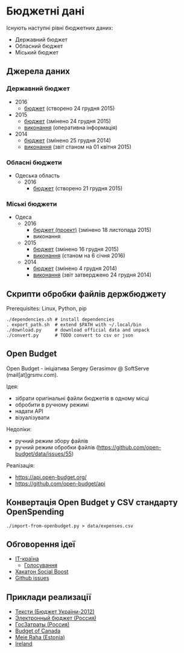Бюджетні дані
=============

Існують наступні рівні бюджетних даних:

* Державний бюджет
* Обласний бюджет
* Міський бюджет

## Джерела даних

### Державний бюджет

* 2016
  * [бюджет](http://zakon3.rada.gov.ua/laws/show/928-19/page2) (створено 24 грудня 2015)
* 2015
  * [бюджет](http://zakon3.rada.gov.ua/laws/show/80-19) (змінено 24 грудня 2015)
  * [виконання](http://www.treasury.gov.ua/main/uk/doccatalog/list?currDir=264515) (оперативна інформація)
* 2014
  * [бюджет](http://zakon4.rada.gov.ua/laws/show/719-18) (змінено 25 грудня 2014)
  * [виконання](http://www.treasury.gov.ua/main/uk/doccatalog/list?currDir=257806) (звіт станом на 01 квітня 2015)

### Обласні бюджети

* Одеська область
  * 2016
    * [бюджет](http://oblrada.odessa.gov.ua/wp-content/uploads/49-VII.pdf) (створено 21 грудня 2015)

### Міські бюджети

* Одеса
  * 2016
    * [бюджет (проект)](http://omr.gov.ua/ru/67025/) (змінено 18 листопада 2015)
    * виконання
  * 2015
    * [бюджет](http://omr.gov.ua/ru/acts/council/67004/) (змінено 16 грудня 2015)
    * [виконання](http://omr.gov.ua/ru/news/79118/) (станом на 6 січня 2016)
  * 2014
    * [бюджет](http://omr.gov.ua/ru/acts/council/57231/) (змінено 4 грудня 2014)
    * [виконання](http://omr.gov.ua/ru/acts/council/66397/) (звіт затверджено 24 грудня 2014)


## Скрипти обробки файлів держбюджету

Prerequisites: Linux, Python, pip

    ./dependencies.sh # install dependencies
    . export_path.sh  # extend $PATH with ~/.local/bin
    ./download.py     # download official data and unpack
    ./convert.py      # TODO convert to csv or json

## Open Budget

Open Budget - ініціатива Sergey Gerasimov @ SoftServe (mail[at]grsmv.com).

Ідея:

* зібрати оригінальні файли бюджетів в одному місці
* обробити в ручному режимі
* надати API
* візуалізувати

Недоліки:

* ручний режим збору файлів
* ручний режим обробки файлів (https://github.com/open-budget/data/issues/55)

Реалізація:

* https://api.open-budget.org/
* https://github.com/open-budget/api

## Конвертація Open Budget у CSV стандарту OpenSpending

    ./import-from-openbudget.py > data/expenses.csv

## Обговорення ідеї

* [IT-країна](http://www.it-krayina.org.ua/openbudget/)
  * [Голосування](http://ideas.it-krayina.org.ua/topic/420190-proekt-vdkritij-byudzhet-42/)
* [Хакатон Social Boost](http://2014.socialboost.com.ua/ideas/view/2)
* [Github issues](https://github.com/Maidan-hackaton/budget/issues)


## Приклади реализації

* [Тексти (Бюджет України-2012)](http://texty.org.ua/mod/datavis/apps/budget2/index.html#/~/-----------)
* [Электронный бюджет (Россия)](http://budget.gov.ru/)
* [ГосЗатраты (Россия)](http://clearspending.ru/)
* [Budget of Canada](http://www.budget.gc.ca/2014/home-accueil-eng.html)
* [Meie Raha (Estonia)](http://meieraha.eu/)
* [Ireland](http://budget.gov.ie/Budgets/2014/2014.aspx)

